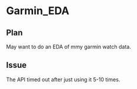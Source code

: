 # Garmin_EDA


## Plan
May want to do an EDA of mmy garmin watch data.

## Issue
The API timed out after just using it 5-10 times.

